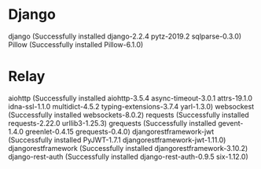 # Django

django (Successfully installed django-2.2.4 pytz-2019.2 sqlparse-0.3.0)
Pillow (Successfully installed Pillow-6.1.0)

# Relay

aiohttp (Successfully installed aiohttp-3.5.4 async-timeout-3.0.1 attrs-19.1.0 idna-ssl-1.1.0 multidict-4.5.2 typing-extensions-3.7.4 yarl-1.3.0)
websockest (Successfully installed websockets-8.0.2)
requests (Successfully installed requests-2.22.0 urllib3-1.25.3)
grequests (Successfully installed gevent-1.4.0 greenlet-0.4.15 grequests-0.4.0)
djangorestframework-jwt (Successfully installed PyJWT-1.7.1 djangorestframework-jwt-1.11.0)
djangorestframework (Successfully installed djangorestframework-3.10.2)
django-rest-auth (Successfully installed django-rest-auth-0.9.5 six-1.12.0)
